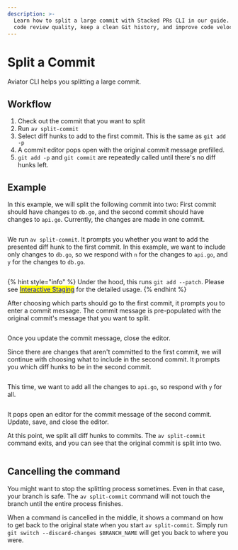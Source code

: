 ```yaml
---
description: >-
  Learn how to split a large commit with Stacked PRs CLI in our guide. Improve
  code review quality, keep a clean Git history, and improve code velocity.
---
```


# Split a Commit

Aviator CLI helps you splitting a large commit.

## Workflow

1. Check out the commit that you want to split
2. Run `av split-commit`
3. Select diff hunks to add to the first commit. This is the same as `git add -p`
4. A commit editor pops open with the original commit message prefilled.
5. `git add -p` and `git commit` are repeatedly called until there's no diff hunks left.

## Example

In this example, we will split the following commit into two: First commit should have changes to `db.go`, and the second commit should have changes to `api.go`. Currently, the changes are made in one commit.

<figure><img src="../../.gitbook/assets/split_1.png" alt=""><figcaption></figcaption></figure>

We run `av split-commit`. It prompts you whether you want to add the presented diff hunk to the first commit. In this example, we want to include only changes to `db.go`, so we respond with `n` for the changes to `api.go`, and `y` for the changes to `db.go`.

<figure><img src="../../.gitbook/assets/split_2.png" alt=""><figcaption></figcaption></figure>

{% hint style="info" %}
Under the hood, this runs `git add --patch`. Please see [<mark style="color:blue;">Interactive Staging</mark>](https://git-scm.com/book/en/v2/Git-Tools-Interactive-Staging) for the detailed usage.
{% endhint %}

After choosing which parts should go to the first commit, it prompts you to enter a commit message. The commit message is pre-populated with the original commit's message that you want to split.

<figure><img src="../../.gitbook/assets/split_3.png" alt=""><figcaption></figcaption></figure>

Once you update the commit message, close the editor.

Since there are changes that aren't committed to the first commit, we will continue with choosing what to include in the second commit. It prompts you which diff hunks to be in the second commit.

<figure><img src="../../.gitbook/assets/split_4.png" alt=""><figcaption></figcaption></figure>

This time, we want to add all the changes to `api.go`, so respond with `y` for all.

<figure><img src="../../.gitbook/assets/split_5.png" alt=""><figcaption></figcaption></figure>

It pops open an editor for the commit message of the second commit. Update, save, and close the editor.

At this point, we split all diff hunks to commits. The `av split-commit` command exits, and you can see that the original commit is split into two.

<figure><img src="../../.gitbook/assets/split_6.png" alt=""><figcaption></figcaption></figure>

## Cancelling the command

You might want to stop the splitting process sometimes. Even in that case, your branch is safe. The `av split-commit` command will not touch the branch until the entire process finishes.

When a command is cancelled in the middle, it shows a command on how to get back to the original state when you start `av split-commit`. Simply run `git switch --discard-changes $BRANCH_NAME` will get you back to where you were.

<figure><img src="../../.gitbook/assets/split_fail_1.png" alt=""><figcaption></figcaption></figure>
